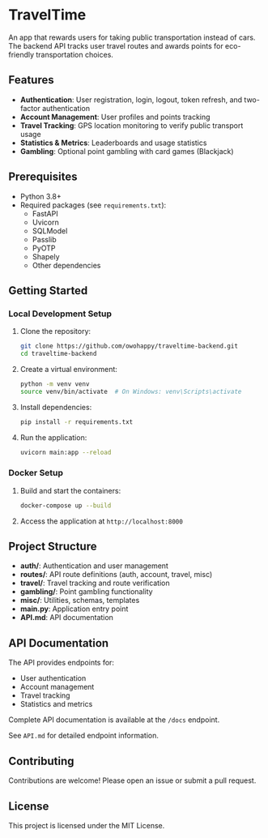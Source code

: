 # TravelTime

An app that rewards users for taking public transportation instead of cars. The backend API tracks user travel routes and awards points for eco-friendly transportation choices.

## Features

- **Authentication**: User registration, login, logout, token refresh, and two-factor authentication
- **Account Management**: User profiles and points tracking
- **Travel Tracking**: GPS location monitoring to verify public transport usage
- **Statistics & Metrics**: Leaderboards and usage statistics
- **Gambling**: Optional point gambling with card games (Blackjack)

## Prerequisites

- Python 3.8+
- Required packages (see `requirements.txt`):
    - FastAPI
    - Uvicorn
    - SQLModel
    - Passlib
    - PyOTP
    - Shapely
    - Other dependencies

## Getting Started

### Local Development Setup

1. Clone the repository:
     ```bash
     git clone https://github.com/owohappy/traveltime-backend.git
     cd traveltime-backend
     ```

2. Create a virtual environment:
     ```bash
     python -m venv venv
     source venv/bin/activate  # On Windows: venv\Scripts\activate
     ```

3. Install dependencies:
     ```bash
     pip install -r requirements.txt
     ```

4. Run the application:
     ```bash
     uvicorn main:app --reload
     ```

### Docker Setup

1. Build and start the containers:
     ```bash
     docker-compose up --build
     ```

2. Access the application at `http://localhost:8000`

## Project Structure

- **auth/**: Authentication and user management
- **routes/**: API route definitions (auth, account, travel, misc)
- **travel/**: Travel tracking and route verification
- **gambling/**: Point gambling functionality
- **misc/**: Utilities, schemas, templates
- **main.py**: Application entry point
- **API.md**: API documentation

## API Documentation

The API provides endpoints for:
- User authentication
- Account management
- Travel tracking
- Statistics and metrics

Complete API documentation is available at the `/docs` endpoint.

See `API.md` for detailed endpoint information.

## Contributing

Contributions are welcome! Please open an issue or submit a pull request.

## License

This project is licensed under the MIT License.